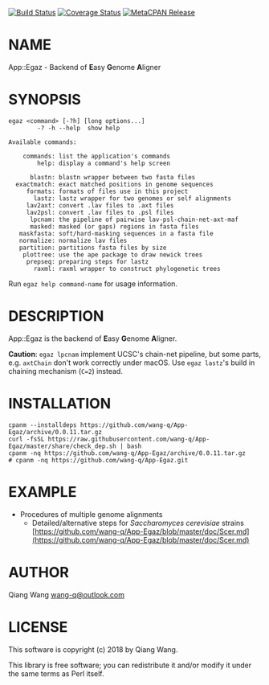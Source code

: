 [![Build Status](https://travis-ci.org/wang-q/App-Egaz.svg?branch=master)](https://travis-ci.org/wang-q/App-Egaz) [![Coverage Status](http://codecov.io/github/wang-q/App-Egaz/coverage.svg?branch=master)](https://codecov.io/github/wang-q/App-Egaz?branch=master) [![MetaCPAN Release](https://badge.fury.io/pl/App-Egaz.svg)](https://metacpan.org/release/App-Egaz)
# NAME

App::Egaz - Backend of **E**asy **G**enome **A**ligner

# SYNOPSIS

    egaz <command> [-?h] [long options...]
            -? -h --help  show help

    Available commands:

        commands: list the application's commands
            help: display a command's help screen

          blastn: blastn wrapper between two fasta files
      exactmatch: exact matched positions in genome sequences
         formats: formats of files use in this project
           lastz: lastz wrapper for two genomes or self alignments
         lav2axt: convert .lav files to .axt files
         lav2psl: convert .lav files to .psl files
          lpcnam: the pipeline of pairwise lav-psl-chain-net-axt-maf
          masked: masked (or gaps) regions in fasta files
       maskfasta: soft/hard-masking sequences in a fasta file
       normalize: normalize lav files
       partition: partitions fasta files by size
        plottree: use the ape package to draw newick trees
         prepseq: preparing steps for lastz
           raxml: raxml wrapper to construct phylogenetic trees

Run `egaz help command-name` for usage information.

# DESCRIPTION

App::Egaz is the backend of **E**asy **G**enome **A**ligner.

**Caution**: `egaz lpcnam` implement UCSC's chain-net pipeline, but some parts,
e.g. `axtChain` don't work correctly under macOS. Use `egaz lastz`'s build in
chaining mechanism (`C=2`) instead.

# INSTALLATION

    cpanm --installdeps https://github.com/wang-q/App-Egaz/archive/0.0.11.tar.gz
    curl -fsSL https://raw.githubusercontent.com/wang-q/App-Egaz/master/share/check_dep.sh | bash
    cpanm -nq https://github.com/wang-q/App-Egaz/archive/0.0.11.tar.gz
    # cpanm -nq https://github.com/wang-q/App-Egaz.git

# EXAMPLE

- Procedures of multiple genome alignments
    - Detailed/alternative steps for _Saccharomyces cerevisiae_ strains [https://github.com/wang-q/App-Egaz/blob/master/doc/Scer.md](https://github.com/wang-q/App-Egaz/blob/master/doc/Scer.md)

# AUTHOR

Qiang Wang <wang-q@outlook.com>

# LICENSE

This software is copyright (c) 2018 by Qiang Wang.

This library is free software; you can redistribute it and/or modify
it under the same terms as Perl itself.
